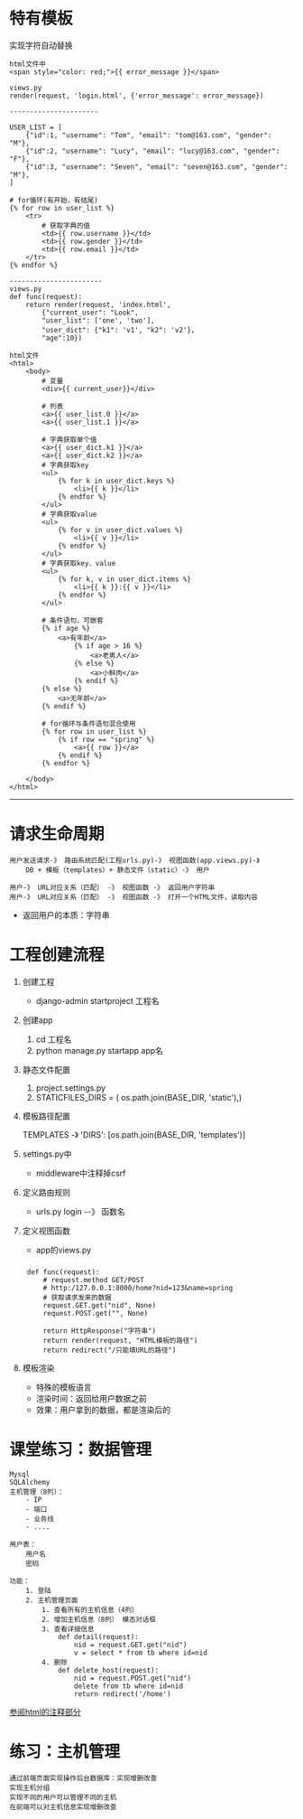 # 特有模板 #
实现字符自动替换
		
	html文件中
	<span style="color: red;">{{ error_message }}</span>
	
	views.py
	render(request, 'login.html', {'error_message': error_message})

	----------------------

	USER_LIST = [
	    {"id":1, "username": "Tom", "email": "tom@163.com", "gender": "M"},
	    {"id":2, "username": "Lucy", "email": "lucy@163.com", "gender": "F"},
	    {"id":3, "username": "Seven", "email": "seven@163.com", "gender": "M"},
	]

	# for循环(有开始，有结尾)
	{% for row in user_list %}
		<tr>
			# 获取字典的值
			<td>{{ row.username }}</td>
			<td>{{ row.gender }}</td>
			<td>{{ row.email }}</td>
		</tr>
	{% endfor %}

	-----------------------
	views.py
	def func(request):
		return render(request, 'index.html', 
			{"current_user": "Look", 
			"user_list": ['one', 'two'],
			"user_dict": {"k1": 'v1', "k2": 'v2'}，
			"age":10})

	html文件
	<html>
		<body>
			# 变量
			<div>{{ current_user}}</div>

			# 列表
			<a>{{ user_list.0 }}</a>
			<a>{{ user_list.1 }}</a>
							
			# 字典获取单个值
			<a>{{ user_dict.k1 }}</a>
			<a>{{ user_dict.k2 }}</a>
			# 字典获取key
		    <ul>
		        {% for k in user_dict.keys %}
		            <li>{{ k }}</li>
		        {% endfor %}
		    </ul>
			# 字典获取value
		    <ul>
		        {% for v in user_dict.values %}
		            <li>{{ v }}</li>
		        {% endfor %}
		    </ul>
			# 字典获取key、value
		    <ul>
		        {% for k, v in user_dict.items %}
		            <li>{{ k }}:{{ v }}</li>
		        {% endfor %}
		    </ul>

			# 条件语句，可嵌套
			{% if age %}
				<a>有年龄</a>
					{% if age > 16 %}
						<a>老男人</a>
					{% else %}
						<a>小鲜肉</a>
					{% endif %}
			{% else %}
				<a>无年龄</a>
			{% endif %}
			
			# for循环与条件语句混合使用
			{% for row in user_list %}
				{% if row == "spring" %}
					<a>{{ row }}</a>
				{% endif %}
			{% endfor %}

		</body>
	</html>

----------
# 请求生命周期 #
	用户发送请求-》 路由系统匹配(工程urls.py)-》 视图函数(app.views.py)-》
		DB + 模板（templates）+ 静态文件（static）-》 用户

	用户-》 URL对应关系（匹配） -》 视图函数 -》 返回用户字符串
	用户-》 URL对应关系（匹配） -》 视图函数 -》 打开一个HTML文件，读取内容

- 返回用户的本质：字符串
	
# 工程创建流程 #
1. 创建工程
	- django-admin startproject 工程名

2. 创建app
	1. cd 工程名
	2. python manage.py startapp app名

3. 静态文件配置
	1. project.settings.py
	2. STATICFILES_DIRS = (
	    os.path.join(BASE_DIR, 'static'),)

4. 模板路径配置

	TEMPLATES -》	 'DIRS': [os.path.join(BASE_DIR, 'templates')]


5. settings.py中
	- middleware中注释掉csrf

6. 定义路由规则
	- urls.py
	   login --》 函数名

7. 定义视图函数
	- app的views.py
	###
		def func(request):
			# request.method GET/POST
			# http:/127.0.0.1:8000/home?nid=123&name=spring
			# 获取请求发来的数据
			request.GET.get("nid", None)
			request.POST.get("", None)
			
			return HttpResponse("字符串")
			return render(request, "HTML模板的路径")
			return redirect("/只能填URL的路径")
8. 模板渲染
	- 特殊的模板语言
	- 渲染时间：返回给用户数据之前
	- 效果：用户拿到的数据，都是渲染后的


# 课堂练习：数据管理 #
	Mysql
	SQLAlchemy
	主机管理（8列）：
		- IP
		- 端口
		- 业务线
		- ....
	
	用户表：
		用户名
		密码
	
	功能：
		1. 登陆
		2. 主机管理页面
			1. 查看所有的主机信息（4列）
			2. 增加主机信息（8列） 模态对话框
			3. 查看详细信息
				def detail(request):
					nid = request.GET.get("nid")
					v = select * from tb where id=nid
			4. 删除
				def delete_host(request):
					nid = request.POST.get("nid")
					delete from tb where id=nid
					return redirect('/home')
[参阅html的注释部分](https://github.com/liuxingrichu/web_advanced/blob/master/spring/templates/home.html)

# 练习：主机管理 #
	通过前端页面实现操作后台数据库：实现增删改查
	实现主机分组
	实现不同的用户可以管理不同的主机
	在前端可以对主机信息实现增删改查